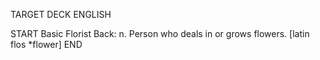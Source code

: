 TARGET DECK
ENGLISH

START
Basic
Florist
Back: n. Person who deals in or grows flowers. [latin flos *flower]
END
